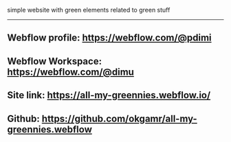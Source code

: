 simple website with green elements related to green stuff
***
Webflow profile: https://webflow.com/@pdimi 
- 
Webflow Workspace: https://webflow.com/@dimu 
- 
Site link: https://all-my-greennies.webflow.io/ 
- 
Github: https://github.com/okgamr/all-my-greennies.webflow 
-
